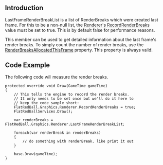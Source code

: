 ## Introduction

LastFrameRenderBreakList is a list of RenderBreaks which were created last frame. For this to be a non-null list, the [Renderer's RecordRenderBreaks](/frb/docs/index.php?title=FlatRedBall.Graphics.Renderer.RecordRenderBreaks&action=edit&redlink=1 "FlatRedBall.Graphics.Renderer.RecordRenderBreaks (page does not exist)") value must be set to true. This is by default false for performance reasons.

This member can be used to get detailed information about the last frame's render breaks. To simply count the number of render breaks, use the [RenderBreaksAllocatedThisFrame](/frb/docs/index.php?title=FlatRedBall.Graphics.Renderer.RenderBreaksAllocatedThisFrame "FlatRedBall.Graphics.Renderer.RenderBreaksAllocatedThisFrame") property. This property is always valid.

## Code Example

The following code will measure the render breaks.


    protected override void Draw(GameTime gameTime)
    {
        // This tells the engine to record the render breaks.
        // It only needs to be set once but we'll do it here to
        // keep the code sample short:
        FlatRedBall.Graphics.Renderer.RecordRenderBreaks = true;
        FlatRedBallServices.Draw();

        var renderBreaks = FlatRedBall.Graphics.Renderer.LastFrameRenderBreakList;
        
        foreach(var renderBreak in renderBreaks)
        {
            // do something with renderBreak, like print it out
        }

        base.Draw(gameTime);
    }
